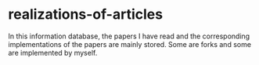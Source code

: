 # realizations-of-articles
In this information database, the papers I have read and the corresponding implementations of the papers are mainly stored. Some are forks and some are implemented by myself.
